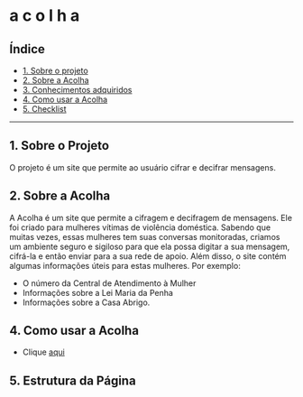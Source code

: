 # a c o l h a

## Índice

* [1. Sobre o projeto](#1-prefácio)
* [2. Sobre a Acolha](#2-resumo-do-projeto)
* [3. Conhecimentos adquiridos](#3-conhecimentos-adquiridos)
* [4. Como usar a Acolha](#4-como-usar-a-acolha)
* [5. Checklist](#5-checklist)

***

## 1. Sobre o Projeto
O projeto é um site que permite ao usuário cifrar e decifrar mensagens. 


## 2. Sobre a Acolha
 A Acolha é um site que permite a cifragem e decifragem de mensagens. Ele foi criado para mulheres vítimas de violência doméstica. Sabendo que muitas vezes, essas mulheres tem suas conversas monitoradas, criamos um ambiente seguro e sigiloso para que ela possa digitar a sua mensagem, cifrá-la e então enviar para a sua rede de apoio. 
 Além disso, o site contém algumas informações úteis para estas mulheres. Por exemplo:
 * O número da Central de Atendimento à Mulher
 * Informações sobre a Lei Maria da Penha
 * Informações sobre a Casa Abrigo.  



## 4. Como usar a Acolha

* Clique [aqui](https://jessicabrunhara.github.io/SAP004-cipher/)


## 5. Estrutura da Página

